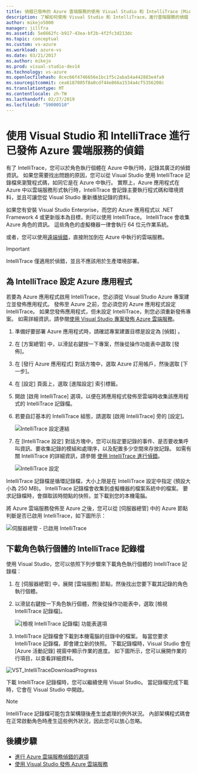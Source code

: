 ```yaml
---
title: 偵錯已發佈的 Azure 雲端服務的使用 Visual Studio 和 IntelliTrace |Microsoft Docs
description: 了解如何使用 Visual Studio 和 IntelliTrace，進行雲端服務的偵錯
author: mikejo5000
manager: jillfra
ms.assetid: 5e6662fc-b917-43ea-bf2b-4f2fc3d213dc
ms.topic: conceptual
ms.custom: vs-azure
ms.workload: azure-vs
ms.date: 03/21/2017
ms.author: mikejo
ms.prod: visual-studio-dev14
ms.technology: vs-azure
ms.openlocfilehash: 8cec66f4746656e1bc1f5c2aba54a442883e4fa9
ms.sourcegitcommit: cea6187005f8a0cdf44e866a1534a4cf5356208c
ms.translationtype: MT
ms.contentlocale: zh-TW
ms.lasthandoff: 02/27/2019
ms.locfileid: "59000510"
---
```

# <a name="debugging-a-published-azure-cloud-service-with-visual-studio-and-intellitrace"></a>使用 Visual Studio 和 IntelliTrace 進行已發佈 Azure 雲端服務的偵錯
有了 IntelliTrace，您可以於角色執行個體在 Azure 中執行時，記錄其廣泛的偵錯資訊。 如果您需要找出問題的原因，您可以從 Visual Studio 使用 IntelliTrace 記錄檔來瀏覽程式碼，如同它是在 Azure 中執行。 實際上，Azure 應用程式在 Azure 中以雲端服務形式執行時，IntelliTrace 會記錄主要執行程式碼和環境資料，並且可讓您從 Visual Studio 重新播放記錄的資料。 

如果您有安裝 Visual Studio Enterprise，而您的 Azure 應用程式以 .NET Framework 4 或更新版本為目標，則可以使用 IntelliTrace。 IntelliTrace 會收集 Azure 角色的資訊。 這些角色的虛擬機器一律會執行 64 位元作業系統。

或者，您可以使用[遠端偵錯](http://go.microsoft.com/fwlink/p/?LinkId=623041)，直接附加到在 Azure 中執行的雲端服務。

> [!IMPORTANT]
> IntelliTrace 僅適用於偵錯，並且不應該用於生產環境部署。
> 

## <a name="configure-an-azure-application-for-intellitrace"></a>為 IntelliTrace 設定 Azure 應用程式
若要為 Azure 應用程式啟用 IntelliTrace，您必須從 Visual Studio Azure 專案建立並發佈應用程式。 發佈至 Azure 之前，您必須您的 Azure 應用程式設定 IntelliTrace。 如果您發佈應用程式，但未設定 IntelliTrace，則您必須重新發佈專案。 如需詳細資訊，請參閱[使用 Visual Studio 專案發佈 Azure 雲端服務](http://go.microsoft.com/fwlink/p/?LinkId=623012)。

1. 準備好要部署 Azure 應用程式時，請確認專案建置目標是設定為 [偵錯] 。

1. 在 [方案總管] 中，以滑鼠右鍵按一下專案，然後從操作功能表中選取 [發佈]。
   
1. 在 [發行 Azure 應用程式] 對話方塊中，選取 Azure 訂用帳戶，然後選取 [下一步]。

1. 在 [設定] 頁面上，選取 [進階設定] 索引標籤。

1. 開啟 [啟用 IntelliTrace]  選項，以便在將應用程式發佈至雲端時收集該應用程式的 IntelliTrace 記錄檔。
   
1. 若要自訂基本的 IntelliTrace 組態，請選取 [啟用 IntelliTrace] 旁的 [設定]。

    ![IntelliTrace 設定連結](./media/vs-azure-tools-intellitrace-debug-published-cloud-services/intellitrace-settings-link.png)
   
1. 在 [IntelliTrace 設定] 對話方塊中，您可以指定要記錄的事件、是否要收集呼叫資訊、要收集記錄的模組和處理序，以及配置多少空間來存放記錄。 如需有關 IntelliTrace 的詳細資訊，請參閱 [使用 IntelliTrace 進行偵錯](http://go.microsoft.com/fwlink/?LinkId=214468)。
   
    ![IntelliTrace 設定](./media/vs-azure-tools-intellitrace-debug-published-cloud-services/IC519063.png)

IntelliTrace 記錄檔是循環記錄檔，大小上限是在 IntelliTrace 設定中指定 (預設大小為 250 MB)。 IntelliTrace 記錄檔會收集到虛擬機器的檔案系統中的檔案。 要求記錄檔時，會擷取該時間點的快照，並下載到您的本機電腦。

將 Azure 雲端服務發佈至 Azure 之後，您可以從 [伺服器總管] 中的 Azure 節點判斷是否已啟用 IntelliTrace，如下圖所示：

![伺服器總管 - 已啟用 IntelliTrace](./media/vs-azure-tools-intellitrace-debug-published-cloud-services/IC744134.png)

## <a name="download-intellitrace-logs-for-a-role-instance"></a>下載角色執行個體的 IntelliTrace 記錄檔
使用 Visual Studio，您可以依照下列步驟來下載角色執行個體的 IntelliTrace 記錄檔：

1. 在 [伺服器總管] 中，展開 [雲端服務] 節點，然後找出您要下載其記錄的角色執行個體。 

1. 以滑鼠右鍵按一下角色執行個體，然後從操作功能表中，選取 [檢視 IntelliTrace 記錄檔]。 

    ![[檢視 IntelliTrace 記錄檔] 功能表選項](./media/vs-azure-tools-intellitrace-debug-published-cloud-services/view-intellitrace-logs.png)

1. IntelliTrace 記錄檔會下載到本機電腦的目錄中的檔案。 每當您要求 IntelliTrace 記錄檔，即會建立新的快照。 下載記錄檔時，Visual Studio 會在 [Azure 活動記錄] 視窗中顯示作業的進度。 如下圖所示，您可以展開作業的行項目，以查看詳細資料。

![VST_IntelliTraceDownloadProgress](./media/vs-azure-tools-intellitrace-debug-published-cloud-services/IC745551.png)

下載 IntelliTrace 記錄檔時，您可以繼續使用 Visual Studio。 當記錄檔完成下載時，它會在 Visual Studio 中開啟。

> [!NOTE]
> IntelliTrace 記錄檔可能包含架構隨後產生並處理的例外狀況。 內部架構程式碼會在正常啟動角色時產生這些例外狀況，因此您可以放心忽略。
> 
> 

## <a name="next-steps"></a>後續步驟
- [進行 Azure 雲端服務偵錯的選項](vs-azure-tools-debugging-cloud-services-overview.md)
- [使用 Visual Studio 發佈 Azure 雲端服務](vs-azure-tools-publishing-a-cloud-service.md)